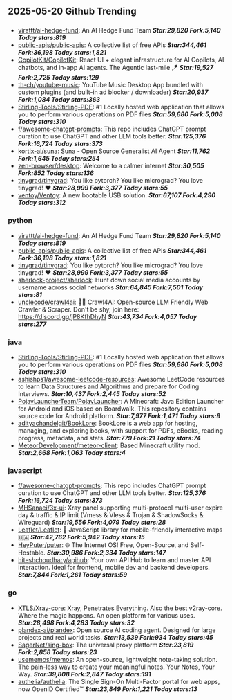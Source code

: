 ## 2025-05-20 Github Trending

### 
* [virattt/ai-hedge-fund](https://github.com/virattt/ai-hedge-fund): An AI Hedge Fund Team ***Star:29,820 Fork:5,140 Today stars:819***
* [public-apis/public-apis](https://github.com/public-apis/public-apis): A collective list of free APIs ***Star:344,461 Fork:36,198 Today stars:1,821***
* [CopilotKit/CopilotKit](https://github.com/CopilotKit/CopilotKit): React UI + elegant infrastructure for AI Copilots, AI chatbots, and in-app AI agents. The Agentic last-mile 🪁 ***Star:19,527 Fork:2,725 Today stars:129***
* [th-ch/youtube-music](https://github.com/th-ch/youtube-music): YouTube Music Desktop App bundled with custom plugins (and built-in ad blocker / downloader) ***Star:20,937 Fork:1,084 Today stars:363***
* [Stirling-Tools/Stirling-PDF](https://github.com/Stirling-Tools/Stirling-PDF): #1 Locally hosted web application that allows you to perform various operations on PDF files ***Star:59,680 Fork:5,008 Today stars:310***
* [f/awesome-chatgpt-prompts](https://github.com/f/awesome-chatgpt-prompts): This repo includes ChatGPT prompt curation to use ChatGPT and other LLM tools better. ***Star:125,376 Fork:16,724 Today stars:373***
* [kortix-ai/suna](https://github.com/kortix-ai/suna): Suna - Open Source Generalist AI Agent ***Star:11,762 Fork:1,645 Today stars:254***
* [zen-browser/desktop](https://github.com/zen-browser/desktop): Welcome to a calmer internet ***Star:30,505 Fork:852 Today stars:136***
* [tinygrad/tinygrad](https://github.com/tinygrad/tinygrad): You like pytorch? You like micrograd? You love tinygrad! ❤️ ***Star:28,999 Fork:3,377 Today stars:55***
* [ventoy/Ventoy](https://github.com/ventoy/Ventoy): A new bootable USB solution. ***Star:67,107 Fork:4,290 Today stars:312***

### python
* [virattt/ai-hedge-fund](https://github.com/virattt/ai-hedge-fund): An AI Hedge Fund Team ***Star:29,820 Fork:5,140 Today stars:819***
* [public-apis/public-apis](https://github.com/public-apis/public-apis): A collective list of free APIs ***Star:344,461 Fork:36,198 Today stars:1,821***
* [tinygrad/tinygrad](https://github.com/tinygrad/tinygrad): You like pytorch? You like micrograd? You love tinygrad! ❤️ ***Star:28,999 Fork:3,377 Today stars:55***
* [sherlock-project/sherlock](https://github.com/sherlock-project/sherlock): Hunt down social media accounts by username across social networks ***Star:64,845 Fork:7,501 Today stars:81***
* [unclecode/crawl4ai](https://github.com/unclecode/crawl4ai): 🚀🤖 Crawl4AI: Open-source LLM Friendly Web Crawler & Scraper. Don't be shy, join here: https://discord.gg/jP8KfhDhyN ***Star:43,734 Fork:4,057 Today stars:277***

### java
* [Stirling-Tools/Stirling-PDF](https://github.com/Stirling-Tools/Stirling-PDF): #1 Locally hosted web application that allows you to perform various operations on PDF files ***Star:59,680 Fork:5,008 Today stars:310***
* [ashishps1/awesome-leetcode-resources](https://github.com/ashishps1/awesome-leetcode-resources): Awesome LeetCode resources to learn Data Structures and Algorithms and prepare for Coding Interviews. ***Star:10,437 Fork:2,445 Today stars:52***
* [PojavLauncherTeam/PojavLauncher](https://github.com/PojavLauncherTeam/PojavLauncher): A Minecraft: Java Edition Launcher for Android and iOS based on Boardwalk. This repository contains source code for Android platform. ***Star:7,977 Fork:1,471 Today stars:9***
* [adityachandelgit/BookLore](https://github.com/adityachandelgit/BookLore): BookLore is a web app for hosting, managing, and exploring books, with support for PDFs, eBooks, reading progress, metadata, and stats. ***Star:779 Fork:21 Today stars:74***
* [MeteorDevelopment/meteor-client](https://github.com/MeteorDevelopment/meteor-client): Based Minecraft utility mod. ***Star:2,668 Fork:1,063 Today stars:4***

### javascript
* [f/awesome-chatgpt-prompts](https://github.com/f/awesome-chatgpt-prompts): This repo includes ChatGPT prompt curation to use ChatGPT and other LLM tools better. ***Star:125,376 Fork:16,724 Today stars:373***
* [MHSanaei/3x-ui](https://github.com/MHSanaei/3x-ui): Xray panel supporting multi-protocol multi-user expire day & traffic & IP limit (Vmess & Vless & Trojan & ShadowSocks & Wireguard) ***Star:19,556 Fork:4,079 Today stars:28***
* [Leaflet/Leaflet](https://github.com/Leaflet/Leaflet): 🍃 JavaScript library for mobile-friendly interactive maps 🇺🇦 ***Star:42,762 Fork:5,942 Today stars:15***
* [HeyPuter/puter](https://github.com/HeyPuter/puter): 🌐 The Internet OS! Free, Open-Source, and Self-Hostable. ***Star:30,986 Fork:2,334 Today stars:147***
* [hiteshchoudhary/apihub](https://github.com/hiteshchoudhary/apihub): Your own API Hub to learn and master API interaction. Ideal for frontend, mobile dev and backend developers. ***Star:7,844 Fork:1,261 Today stars:59***

### go
* [XTLS/Xray-core](https://github.com/XTLS/Xray-core): Xray, Penetrates Everything. Also the best v2ray-core. Where the magic happens. An open platform for various uses. ***Star:28,498 Fork:4,283 Today stars:32***
* [plandex-ai/plandex](https://github.com/plandex-ai/plandex): Open source AI coding agent. Designed for large projects and real world tasks. ***Star:13,539 Fork:934 Today stars:45***
* [SagerNet/sing-box](https://github.com/SagerNet/sing-box): The universal proxy platform ***Star:23,819 Fork:2,858 Today stars:23***
* [usememos/memos](https://github.com/usememos/memos): An open-source, lightweight note-taking solution. The pain-less way to create your meaningful notes. Your Notes, Your Way. ***Star:39,808 Fork:2,847 Today stars:191***
* [authelia/authelia](https://github.com/authelia/authelia): The Single Sign-On Multi-Factor portal for web apps, now OpenID Certified™ ***Star:23,849 Fork:1,221 Today stars:13***

